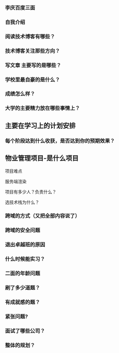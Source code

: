 ### 李庆百度三面

### 自我介绍

### 阅读技术博客有哪些？

### 技术博客关注那些方向？

### 写文章 主要写的是哪些？

### 学校里最自豪的是什么？

### 成绩怎么样？

### 大学的主要精力放在哪些事情上？

## 主要在学习上的计划安排

### 每个阶段达到什么收获，是否达到你的预期效果？

## 物业管理项目-是什么项目

项目难点

服务端渲染

项目有多少人？负责什么？

选技术栈为什么？

### 跨域的方式（又把全部内容说了）

### 跨域的安全问题

### 退出卓越班的原因

### 什么时候能实习？

### 二面的年龄问题

### 刷了多少道题？

### 有成就感的题？

### 紧张问题?

### 面试了哪些公司？

### 整体的规划？

